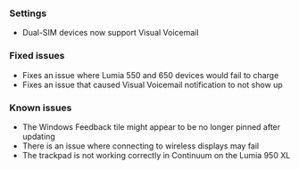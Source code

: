 ### Settings
- Dual-SIM devices now support Visual Voicemail

### Fixed issues
- Fixes an issue where Lumia 550 and 650 devices would fail to charge
- Fixes an issue that caused Visual Voicemail notification to not show up

### Known issues
- The Windows Feedback tile might appear to be no longer pinned after updating
- There is an issue where connecting to wireless displays may fail
- The trackpad is not working correctly in Continuum on the Lumia 950 XL
